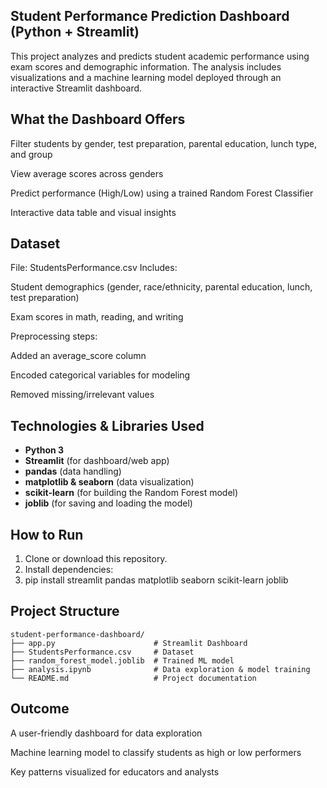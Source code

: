 ##  Student Performance Prediction Dashboard (Python + Streamlit)
This project analyzes and predicts student academic performance using exam scores and demographic information. The analysis includes visualizations and a machine learning model deployed through an interactive Streamlit dashboard.
##  What the Dashboard Offers
Filter students by gender, test preparation, parental education, lunch type, and group

View average scores across genders

Predict performance (High/Low) using a trained Random Forest Classifier

Interactive data table and visual insights

## Dataset
File: StudentsPerformance.csv
Includes:

Student demographics (gender, race/ethnicity, parental education, lunch, test preparation)

Exam scores in math, reading, and writing

Preprocessing steps:

Added an average_score column

Encoded categorical variables for modeling

Removed missing/irrelevant values 

## Technologies & Libraries Used

- **Python 3**
- **Streamlit** (for dashboard/web app)
- **pandas** (data handling)
- **matplotlib & seaborn** (data visualization)
- **scikit-learn** (for building the Random Forest model)
- **joblib** (for saving and loading the model)

##  How to Run

1. Clone or download this repository.
2. Install dependencies:
3. pip install streamlit pandas matplotlib seaborn scikit-learn joblib

##  Project Structure
```
student-performance-dashboard/
├── app.py                      # Streamlit Dashboard
├── StudentsPerformance.csv     # Dataset
├── random_forest_model.joblib  # Trained ML model
├── analysis.ipynb              # Data exploration & model training
└── README.md                   # Project documentation
```
## Outcome
A user-friendly dashboard for data exploration

Machine learning model to classify students as high or low performers

Key patterns visualized for educators and analysts

